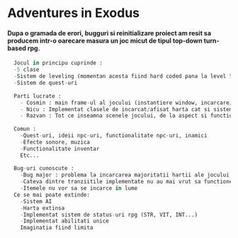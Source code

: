 # Adventures in Exodus

#### Dupa o gramada de erori, bugguri si reinitializare proiect am resit sa producem intr-o oarecare masura un joc micut de tipul top-down turn-based rpg.

```python
  Jocul in principu cuprinde : 
  -5 clase
  -Sistem de leveling (momentan acesta fiind hard coded pana la level 5 maxim)
  -Sistem de quest-uri
  
  Parti lucrate : 
    - Cosmin : main frame-ul al jocului (instantiere window, incarcare/afisare/distrugere resurse), constructie harta (evenimente, coliziuni)
    - Nicu : Implementat clasele de incarcat/afisat harta cat si sistemul audio din joc
    - Razvan : Tot ce inseamna scenele jocului, de la aspect si functionalitate interfata
    
  Comun : 
    -Quest-uri, ideii npc-uri, functionalitate npc-uri, inamici
    -Efecte sonore, muzica
    -Functionalitate inventar
    Etc...
    
  Bug-uri cunoscute : 
    -Bug major : problema la incarcarea majoritatii hartii ale jocului
    -Cateva dintre tranziitile implementate nu au mai vrut sa functioneze
    -Itemele nu vor sa se incarce in lume
  Ce se mai poate extinde:
    -Sistem AI
    -Harta extinsa
    -Implementat sistem de status-uri rpg (STR, VIT, INT...)
    -Implementat abilitati unice
    Imaginatia fiind limita
```


